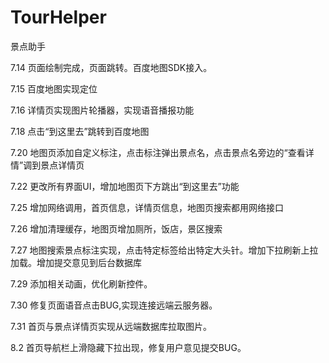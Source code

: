 # TourHelper
景点助手

7.14 页面绘制完成，页面跳转。百度地图SDK接入。

7.15 百度地图实现定位

7.16 详情页实现图片轮播器，实现语音播报功能

7.18 点击“到这里去”跳转到百度地图

7.20 地图页添加自定义标注，点击标注弹出景点名，点击景点名旁边的“查看详情”调到景点详情页

7.22 更改所有界面UI，增加地图页下方跳出“到这里去”功能

7.25 增加网络调用，首页信息，详情页信息，地图页搜索都用网络接口

7.26 增加清理缓存，地图页增加厕所，饭店，景区搜索

7.27 地图搜索景点标注实现，点击特定标签给出特定大头针。增加下拉刷新上拉加载。增加提交意见到后台数据库

7.29 添加相关动画，优化刷新控件。

7.30 修复页面语音点击BUG,实现连接远端云服务器。

7.31 首页与景点详情页实现从远端数据库拉取图片。

8.2 首页导航栏上滑隐藏下拉出现，修复用户意见提交BUG。